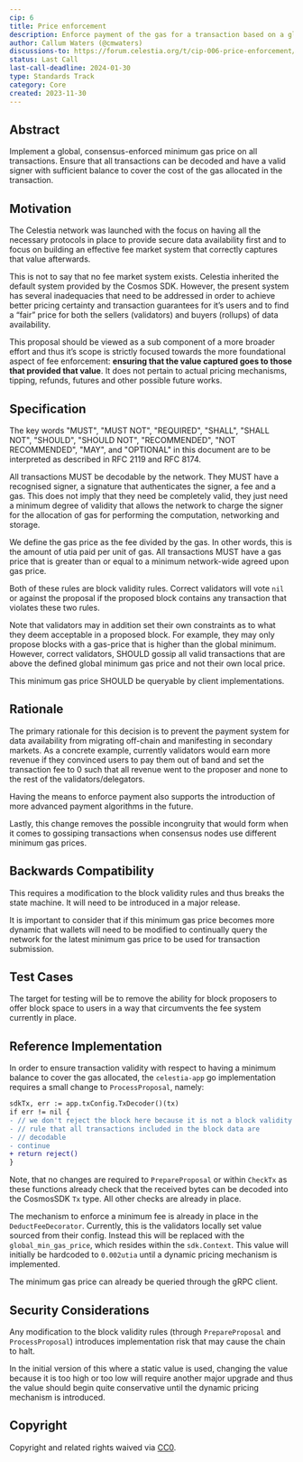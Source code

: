 ```yaml
---
cip: 6
title: Price enforcement
description: Enforce payment of the gas for a transaction based on a global minimum price 
author: Callum Waters (@cmwaters)
discussions-to: https://forum.celestia.org/t/cip-006-price-enforcement/1351
status: Last Call
last-call-deadline: 2024-01-30
type: Standards Track
category: Core
created: 2023-11-30
---
```


## Abstract

Implement a global, consensus-enforced minimum gas price on all transactions. Ensure that all transactions can be decoded and have a valid signer with sufficient balance to cover the cost of the gas allocated in the transaction.

## Motivation

The Celestia network was launched with the focus on having all the necessary protocols in place to provide secure data availability first and to focus on building an effective fee market system that correctly captures that value afterwards.

This is not to say that no fee market system exists. Celestia inherited the default system provided by the Cosmos SDK. However, the present system has several inadequacies that need to be addressed in order to achieve better pricing certainty and transaction guarantees for it’s users and to find a “fair” price for both the sellers (validators) and buyers (rollups) of data availability.

This proposal should be viewed as a sub component of a more broader effort and thus it’s scope is strictly focused towards the more foundational aspect of fee enforcement: **ensuring that the value captured goes to those that provided that value**. It does not pertain to actual pricing mechanisms, tipping, refunds, futures and other possible future works.

## Specification

The key words "MUST", "MUST NOT", "REQUIRED", "SHALL", "SHALL NOT", "SHOULD", "SHOULD NOT", "RECOMMENDED", "NOT RECOMMENDED", "MAY", and "OPTIONAL" in this document are to be interpreted as described in RFC 2119 and RFC 8174.

All transactions MUST be decodable by the network. They MUST have a recognised signer, a signature that authenticates the signer, a fee and a gas. This does not imply that they need be completely valid, they just need a minimum degree of validity that allows the network to charge the signer for the allocation of gas for performing the computation, networking and storage.

We define the gas price as the fee divided by the gas. In other words, this is the amount of utia paid per unit of gas. All transactions MUST have a gas price that is greater than or equal to a minimum network-wide agreed upon gas price.

Both of these rules are block validity rules. Correct validators will vote `nil` or against the proposal if the proposed block contains any transaction that violates these two rules.

Note that validators may in addition set their own constraints as to what they deem acceptable in a proposed block. For example, they may only propose blocks with a gas-price that is higher than the global minimum. However, correct validators, SHOULD gossip all valid transactions that are above the defined global minimum gas price and not their own local price.

This minimum gas price SHOULD be queryable by client implementations.

## Rationale

The primary rationale for this decision is to prevent the payment system for data availability from migrating off-chain and manifesting in secondary markets. As a concrete example, currently validators would earn more revenue if they convinced users to pay them out of band and set the transaction fee to 0 such that all revenue went to the proposer and none to the rest of the validators/delegators.

Having the means to enforce payment also supports the introduction of more advanced payment algorithms in the future.

Lastly, this change removes the possible incongruity that would form when it comes to gossiping transactions when consensus nodes use different minimum gas prices.

## Backwards Compatibility

This requires a modification to the block validity rules and thus breaks the state machine. It will need to be introduced in a major release.

It is important to consider that if this minimum gas price becomes more dynamic that wallets will need to be modified to continually query the network for the latest minimum gas price to be used for transaction submission.

## Test Cases

The target for testing will be to remove the ability for block proposers to offer block space to users in a way that circumvents the fee system currently in place.

## Reference Implementation

In order to ensure transaction validity with respect to having a minimum balance to cover the gas allocated, the `celestia-app` go implementation requires a small change to `ProcessProposal`, namely:

```diff
sdkTx, err := app.txConfig.TxDecoder()(tx)
if err != nil {
- // we don't reject the block here because it is not a block validity
- // rule that all transactions included in the block data are
- // decodable
- continue
+ return reject()
}
```

Note, that no changes are required to `PrepareProposal` or within `CheckTx` as these functions already check that the received bytes can be decoded into the CosmosSDK `Tx` type. All other checks are already in place.

The mechanism to enforce a minimum fee is already in place in the `DeductFeeDecorator`. Currently, this is the validators locally set value sourced from their config. Instead this will be replaced with the `global_min_gas_price`, which resides within the `sdk.Context`. This value will initially be hardcoded to `0.002utia` until a dynamic pricing mechanism is implemented.

The minimum gas price can already be queried through the gRPC client.

## Security Considerations

Any modification to the block validity rules (through `PrepareProposal` and `ProcessProposal`) introduces implementation risk that may cause the chain to halt.

In the initial version of this where a static value is used, changing the value because it is too high or too low will require another major upgrade and thus the value should begin quite conservative until the dynamic pricing mechanism is introduced.

## Copyright

Copyright and related rights waived via [CC0](https://github.com/celestiaorg/CIPs/blob/main/LICENSE).
